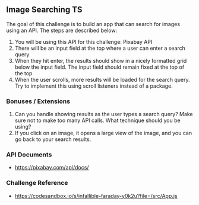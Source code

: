 ## Image Searching TS

The goal of this challenge is to build an app that can search for images using an API. The steps are described below:

1. You will be using this API for this challenge: Pixabay API
2. There will be an input field at the top where a user can enter a search query
3. When they hit enter, the results should show in a nicely formatted grid below the input field. The input field should remain fixed at the top of the top
4. When the user scrolls, more results will be loaded for the search query. Try to implement this using scroll listeners instead of a package.

### Bonuses / Extensions

1. Can you handle showing results as the user types a search query? Make sure not to make too many API calls. What technique should you be using?
2. If you click on an image, it opens a large view of the image, and you can go back to your search results.

### API Documents

- https://pixabay.com/api/docs/

### Challenge Reference

- https://codesandbox.io/s/infallible-faraday-y0k2u?file=/src/App.js
